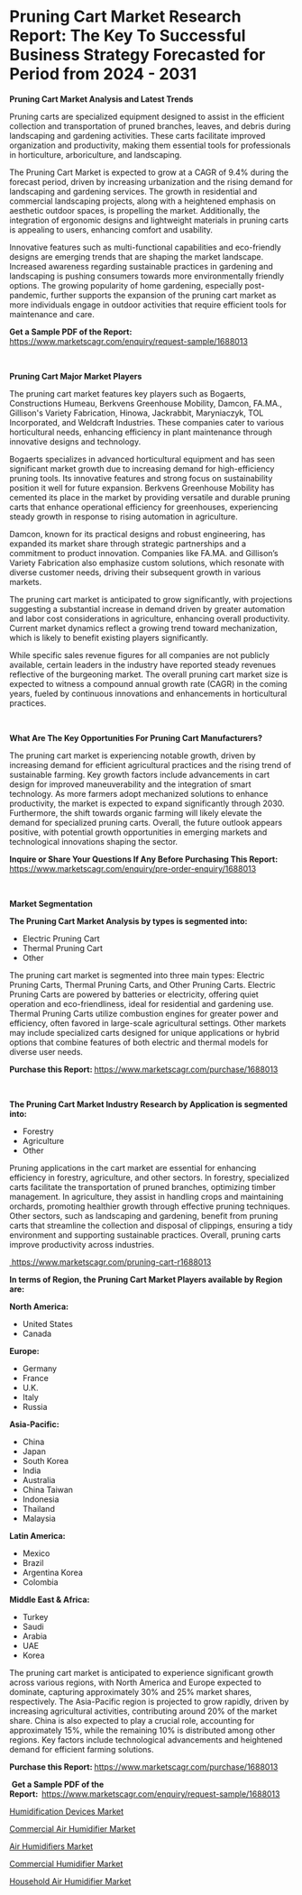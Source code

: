 <p><h1>Pruning Cart Market Research Report: The Key To Successful Business Strategy Forecasted for Period from 2024 - 2031</h1></p><p><strong>Pruning Cart Market Analysis and Latest Trends</strong></p>
<p><p>Pruning carts are specialized equipment designed to assist in the efficient collection and transportation of pruned branches, leaves, and debris during landscaping and gardening activities. These carts facilitate improved organization and productivity, making them essential tools for professionals in horticulture, arboriculture, and landscaping.</p><p>The Pruning Cart Market is expected to grow at a CAGR of 9.4% during the forecast period, driven by increasing urbanization and the rising demand for landscaping and gardening services. The growth in residential and commercial landscaping projects, along with a heightened emphasis on aesthetic outdoor spaces, is propelling the market. Additionally, the integration of ergonomic designs and lightweight materials in pruning carts is appealing to users, enhancing comfort and usability.</p><p>Innovative features such as multi-functional capabilities and eco-friendly designs are emerging trends that are shaping the market landscape. Increased awareness regarding sustainable practices in gardening and landscaping is pushing consumers towards more environmentally friendly options. The growing popularity of home gardening, especially post-pandemic, further supports the expansion of the pruning cart market as more individuals engage in outdoor activities that require efficient tools for maintenance and care.</p></p>
<p><strong>Get a Sample PDF of the Report:&nbsp;</strong> <a href="https://www.marketscagr.com/enquiry/request-sample/1688013?utm_campaign=1684&utm_medium=2&utm_source=Github&utm_content=ia&utm_term=02112024&utm_id=pruning-cart">https://www.marketscagr.com/enquiry/request-sample/1688013</a></p>
<p>&nbsp;</p>
<p><strong>Pruning Cart Major Market Players</strong></p>
<p><p>The pruning cart market features key players such as Bogaerts, Constructions Humeau, Berkvens Greenhouse Mobility, Damcon, FA.MA., Gillison's Variety Fabrication, Hinowa, Jackrabbit, Maryniaczyk, TOL Incorporated, and Weldcraft Industries. These companies cater to various horticultural needs, enhancing efficiency in plant maintenance through innovative designs and technology.</p><p>Bogaerts specializes in advanced horticultural equipment and has seen significant market growth due to increasing demand for high-efficiency pruning tools. Its innovative features and strong focus on sustainability position it well for future expansion. Berkvens Greenhouse Mobility has cemented its place in the market by providing versatile and durable pruning carts that enhance operational efficiency for greenhouses, experiencing steady growth in response to rising automation in agriculture.</p><p>Damcon, known for its practical designs and robust engineering, has expanded its market share through strategic partnerships and a commitment to product innovation. Companies like FA.MA. and Gillison’s Variety Fabrication also emphasize custom solutions, which resonate with diverse customer needs, driving their subsequent growth in various markets.</p><p>The pruning cart market is anticipated to grow significantly, with projections suggesting a substantial increase in demand driven by greater automation and labor cost considerations in agriculture, enhancing overall productivity. Current market dynamics reflect a growing trend toward mechanization, which is likely to benefit existing players significantly.</p><p>While specific sales revenue figures for all companies are not publicly available, certain leaders in the industry have reported steady revenues reflective of the burgeoning market. The overall pruning cart market size is expected to witness a compound annual growth rate (CAGR) in the coming years, fueled by continuous innovations and enhancements in horticultural practices.</p></p>
<p>&nbsp;</p>
<p><strong>What Are The Key Opportunities For Pruning Cart Manufacturers?</strong></p>
<p><p>The pruning cart market is experiencing notable growth, driven by increasing demand for efficient agricultural practices and the rising trend of sustainable farming. Key growth factors include advancements in cart design for improved maneuverability and the integration of smart technology. As more farmers adopt mechanized solutions to enhance productivity, the market is expected to expand significantly through 2030. Furthermore, the shift towards organic farming will likely elevate the demand for specialized pruning carts. Overall, the future outlook appears positive, with potential growth opportunities in emerging markets and technological innovations shaping the sector.</p></p>
<p><strong>Inquire or Share Your Questions If Any Before Purchasing This Report:</strong> <a href="https://www.marketscagr.com/enquiry/pre-order-enquiry/1688013?utm_campaign=1684&utm_medium=2&utm_source=Github&utm_content=ia&utm_term=02112024&utm_id=pruning-cart">https://www.marketscagr.com/enquiry/pre-order-enquiry/1688013</a></p>
<p>&nbsp;</p>
<p><strong>Market Segmentation</strong></p>
<p><strong>The Pruning Cart Market Analysis by types is segmented into:</strong></p>
<p><ul><li>Electric Pruning Cart</li><li>Thermal Pruning Cart</li><li>Other</li></ul></p>
<p><p>The pruning cart market is segmented into three main types: Electric Pruning Carts, Thermal Pruning Carts, and Other Pruning Carts. Electric Pruning Carts are powered by batteries or electricity, offering quiet operation and eco-friendliness, ideal for residential and gardening use. Thermal Pruning Carts utilize combustion engines for greater power and efficiency, often favored in large-scale agricultural settings. Other markets may include specialized carts designed for unique applications or hybrid options that combine features of both electric and thermal models for diverse user needs.</p></p>
<p><strong>Purchase this Report:&nbsp;</strong><a href="https://www.marketscagr.com/purchase/1688013?utm_campaign=1684&utm_medium=2&utm_source=Github&utm_content=ia&utm_term=02112024&utm_id=pruning-cart">https://www.marketscagr.com/purchase/1688013</a></p>
<p>&nbsp;</p>
<p><strong>The Pruning Cart Market Industry Research by Application is segmented into:</strong></p>
<p><ul><li>Forestry</li><li>Agriculture</li><li>Other</li></ul></p>
<p><p>Pruning applications in the cart market are essential for enhancing efficiency in forestry, agriculture, and other sectors. In forestry, specialized carts facilitate the transportation of pruned branches, optimizing timber management. In agriculture, they assist in handling crops and maintaining orchards, promoting healthier growth through effective pruning techniques. Other sectors, such as landscaping and gardening, benefit from pruning carts that streamline the collection and disposal of clippings, ensuring a tidy environment and supporting sustainable practices. Overall, pruning carts improve productivity across industries.</p></p>
<p><a href="https://www.marketscagr.com/pruning-cart-r1688013?utm_campaign=1684&utm_medium=2&utm_source=Github&utm_content=ia&utm_term=02112024&utm_id=pruning-cart">&nbsp;https://www.marketscagr.com/pruning-cart-r1688013</a></p>
<p><strong>In terms of Region, the Pruning Cart Market Players available by Region are:</strong></p>
<p>
    <p> <strong> North America: </strong>
        <ul>
            <li>United States</li>
            <li>Canada</li>
        </ul>
        </p> 
    <p> <strong> Europe: </strong>
        <ul>
            <li>Germany</li>
            <li>France</li>
            <li>U.K.</li>
            <li>Italy</li>
            <li>Russia</li>
        </ul>
        </p> 
    <p> <strong> Asia-Pacific: </strong>
        <ul>
            <li>China</li>
            <li>Japan</li>
            <li>South Korea</li>
            <li>India</li>
            <li>Australia</li>
            <li>China Taiwan</li>
            <li>Indonesia</li>
            <li>Thailand</li>
            <li>Malaysia</li>
        </ul>
        </p> 
    <p> <strong> Latin America: </strong>
        <ul>
            <li>Mexico</li>
            <li>Brazil</li>
            <li>Argentina Korea</li>
            <li>Colombia</li>
        </ul>
        </p> 
    <p> <strong> Middle East & Africa: </strong>
        <ul>
            <li>Turkey</li>
            <li>Saudi</li>
            <li>Arabia</li>
            <li>UAE</li>
            <li>Korea</li>
        </ul>
    </p>
    </p>
<p><p>The pruning cart market is anticipated to experience significant growth across various regions, with North America and Europe expected to dominate, capturing approximately 30% and 25% market shares, respectively. The Asia-Pacific region is projected to grow rapidly, driven by increasing agricultural activities, contributing around 20% of the market share. China is also expected to play a crucial role, accounting for approximately 15%, while the remaining 10% is distributed among other regions. Key factors include technological advancements and heightened demand for efficient farming solutions.</p></p>
<p><strong>Purchase this Report: </strong><a href="https://www.marketscagr.com/purchase/1688013?utm_campaign=1684&utm_medium=2&utm_source=Github&utm_content=ia&utm_term=02112024&utm_id=pruning-cart">https://www.marketscagr.com/purchase/1688013</a></p>
<p>&nbsp;<strong>Get a Sample PDF of the Report:&nbsp;&nbsp;</strong><a href="https://www.marketscagr.com/enquiry/request-sample/1688013?utm_campaign=1684&utm_medium=2&utm_source=Github&utm_content=ia&utm_term=02112024&utm_id=pruning-cart">https://www.marketscagr.com/enquiry/request-sample/1688013</a></p>
<p><strong></strong></p>
<p><p><a href="https://www.linkedin.com/pulse/future-innovation-global-humidification-devices-market-growth-opportunities-n6cic?utm_campaign=1684&utm_medium=2&utm_source=Github&utm_content=ia&utm_term=02112024&utm_id=pruning-cart">Humidification Devices Market</a></p><p><a href="https://www.linkedin.com/pulse/booming-commercial-air-humidifier-market-sector-analysis-mfvff?utm_campaign=1684&utm_medium=2&utm_source=Github&utm_content=ia&utm_term=02112024&utm_id=pruning-cart">Commercial Air Humidifier Market</a></p><p><a href="https://www.linkedin.com/pulse/air-humidifiers-market-share-analysis-growth-trends-forecasts-r7yyc?utm_campaign=1684&utm_medium=2&utm_source=Github&utm_content=ia&utm_term=02112024&utm_id=pruning-cart">Air Humidifiers Market</a></p><p><a href="https://www.linkedin.com/pulse/insights-commercial-humidifier-market-size-which-expanding-hr6sf?utm_campaign=1684&utm_medium=2&utm_source=Github&utm_content=ia&utm_term=02112024&utm_id=pruning-cart">Commercial Humidifier Market</a></p><p><a href="https://www.linkedin.com/pulse/navigating-household-air-humidifier-market-expert-analysis-ncoac?utm_campaign=1684&utm_medium=2&utm_source=Github&utm_content=ia&utm_term=02112024&utm_id=pruning-cart">Household Air Humidifier Market</a></p></p>